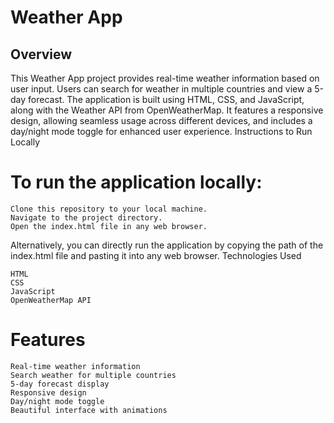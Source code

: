 <h1>Weather App</h1>

<h2>Overview</h2>

This Weather App project provides real-time weather information based on user input. Users can search for weather in multiple countries and view a 5-day forecast. The application is built using HTML, CSS, and JavaScript, along with the Weather API from OpenWeatherMap. It features a responsive design, allowing seamless usage across different devices, and includes a day/night mode toggle for enhanced user experience.
Instructions to Run Locally

<h1>To run the application locally:</h1>

    Clone this repository to your local machine.
    Navigate to the project directory.
    Open the index.html file in any web browser.

Alternatively, you can directly run the application by copying the path of the index.html file and pasting it into any web browser.
Technologies Used

    HTML
    CSS
    JavaScript
    OpenWeatherMap API

<h1>Features</h1>

    Real-time weather information
    Search weather for multiple countries
    5-day forecast display
    Responsive design
    Day/night mode toggle
    Beautiful interface with animations
    
